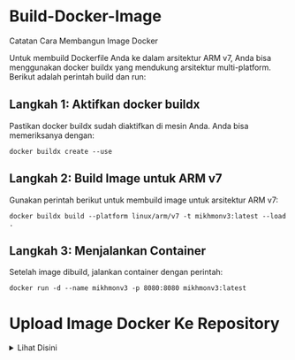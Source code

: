 # Build-Docker-Image
Catatan Cara Membangun Image Docker

Untuk membuild Dockerfile Anda ke dalam arsitektur ARM v7, Anda bisa menggunakan docker buildx yang mendukung arsitektur multi-platform. Berikut adalah perintah build dan run:

## Langkah 1: Aktifkan docker buildx
Pastikan docker buildx sudah diaktifkan di mesin Anda. Anda bisa memeriksanya dengan:

```
docker buildx create --use
```

## Langkah 2: Build Image untuk ARM v7
Gunakan perintah berikut untuk membuild image untuk arsitektur ARM v7:
```
docker buildx build --platform linux/arm/v7 -t mikhmonv3:latest --load .
```

## Langkah 3: Menjalankan Container
Setelah image dibuild, jalankan container dengan perintah:

```
docker run -d --name mikhmonv3 -p 8080:8080 mikhmonv3:latest
```

# Upload Image Docker Ke Repository
<details>
  <summary>Lihat Disini</summary>

# Cara Upload Docker Image ke Docker Hub

Untuk meng-upload Docker image yang telah Anda build ke repository di Docker Hub, ikuti langkah-langkah berikut. Asumsinya Anda sudah memiliki akun Docker Hub dan sudah membuat repository `jeriyant/mikhmonv3`.

## Langkah-Langkah Upload Docker Image

1. **Login ke Docker Hub**  
   Pertama, Anda perlu login ke Docker Hub menggunakan command berikut:
   
   ```bash
   docker login
   ```
   
   Anda akan diminta memasukkan username dan password Docker Hub.

2. **Tag Docker Image**  
   Setelah login, tag Docker image yang sudah Anda buat (`mikhmonv3`) ke dalam format yang sesuai untuk Docker Hub. Formatnya adalah: `username/repository:tag`. Untuk contoh ini, gunakan repository `jeriyant/mikhmonv3`:
   
   ```bash
   docker tag mikhmonv3 jeriyant/mikhmonv3:latest
   ```
   
   Di sini `latest` adalah tag versi image Anda. Anda bisa menggantinya dengan tag lain, misalnya `v1.0` atau `stable`.

3. **Push Docker Image ke Docker Hub**  
   Setelah menambahkan tag, push Docker image ke Docker Hub menggunakan command berikut:
   
   ```bash
   docker push jeriyant/mikhmonv3:latest
   ```
   
   Ini akan meng-upload image yang telah Anda tag (`jeriyant/mikhmonv3:latest`) ke Docker Hub. Pastikan untuk menunggu hingga proses upload selesai.

4. **Verifikasi Upload**  
   Setelah proses push selesai, Anda dapat memverifikasi apakah image tersebut sudah berhasil di-upload dengan cara login ke Docker Hub di [link berikut](https://hub.docker.com/r/jeriyant/mikhmonv3) dan melihat daftar tag yang tersedia.

## Ringkasan

Berikut adalah command lengkapnya:

```bash
docker login
docker tag mikhmonv3 jeriyant/mikhmonv3:latest
docker push jeriyant/mikhmonv3:latest
```

### Pastikan Hal-Hal Berikut:
- Anda menggunakan nama repository yang benar (`jeriyant/mikhmonv3`).
- Anda telah melakukan login ke Docker Hub sebelum melakukan push.

Jika semuanya sudah benar, maka Docker image `mikhmonv3` yang Anda build akan berhasil ter-upload ke Docker Hub repository `jeriyant/mikhmonv3`.

</details>

